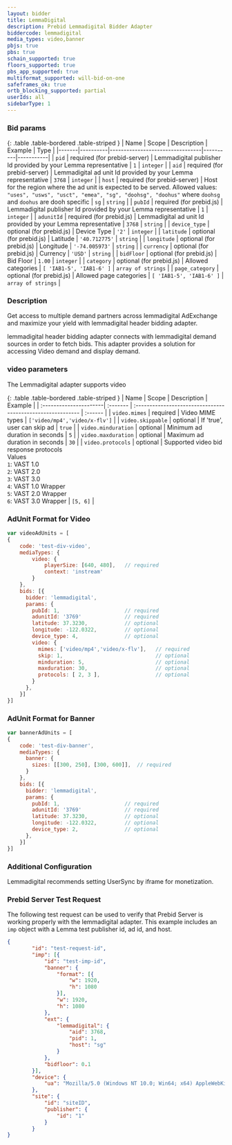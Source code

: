 ```yaml
---
layout: bidder
title: LemmaDigital
description: Prebid Lemmadigital Bidder Adapter
biddercode: lemmadigital
media_types: video,banner
pbjs: true
pbs: true
schain_supported: true
floors_supported: true
pbs_app_supported: true
multiformat_supported: will-bid-on-one
safeframes_ok: true
ortb_blocking_supported: partial
userIds: all
sidebarType: 1
---
```


### Bid params

{: .table .table-bordered .table-striped }
| Name  | Scope    | Description                     | Example  | Type      |
|-------|----------|---------------------------------|----------|-----------|
| `pid` | required (for prebid-server) | Lemmadigital publisher Id provided by your Lemma representative   | `1` | `integer` |
| `aid` | required (for prebid-server) | Lemmadigital ad unit Id provided by your Lemma representative   | `3768` | `integer` |
| `host` | required (for prebid-server) | Host for the region where the ad unit is expected to be served. Allowed values: `"uses", "usws", "usct", "emea", "sg", "doohsg", "doohus"` where `doohsg` and `doohus` are dooh specific | `sg` | `string` |
| `pubId` | required (for prebid.js) | Lemmadigital publisher Id provided by your Lemma representative   | `1` | `integer` |
| `adunitId` | required (for prebid.js) | Lemmadigital ad unit Id provided by your Lemma representative   | `3768` | `string` |
| `device_type`         | optional (for prebid.js) | Device Type              | `'2'`             | `integer` |
| `latitude`         | optional (for prebid.js) | Latitude              | `'40.712775'`             | `string` |
| `longitude`         | optional (for prebid.js) | Longitude             | `'-74.005973'`            | `string` |
| `currency`         | optional (for prebid.js) | Currency             | `'USD'`            | `string` |
| `bidFloor`         | optional (for prebid.js) | Bid Floor             | `1.00`            | `integer` |
| `category`         | optional (for prebid.js) | Allowed categories             | `[ 'IAB1-5', 'IAB1-6' ]`            | `array of strings` |
| `page_category`         | optional (for prebid.js) | Allowed page categories             | `[ 'IAB1-5', 'IAB1-6' ]`            | `array of strings` |

### Description

Get access to multiple demand partners across lemmadigital AdExchange and maximize your yield with lemmadigital header bidding adapter.

lemmadigital header bidding adapter connects with lemmadigital demand sources in order to fetch bids. This adapter provides a solution for accessing Video demand and display demand.

### video parameters

The Lemmadigital adapter supports video

{: .table .table-bordered .table-striped }
| Name                   | Scope    | Description                                                 | Example |
| :----------------------| :------- | :---------------------------------------------------------- | :------ |
| `video.mimes`          | required | Video MIME types                                            | `['video/mp4','video/x-flv']` |
| `video.skippable`      | optional | If 'true', user can skip ad                                 | `true` |
| `video.minduration`    | optional | Minimum ad duration in seconds                              | `5` |
| `video.maxduration`    | optional | Maximum ad duration in seconds                              | `30` |
| `video.protocols`      | optional |  Supported video bid response protocols<br/>Values<br/>`1`: VAST 1.0<br/>`2`: VAST 2.0<br/>`3`: VAST 3.0<br/> `4`: VAST 1.0 Wrapper<br/>`5`: VAST 2.0 Wrapper<br/>`6`: VAST 3.0 Wrapper            | `[5, 6]` |

### AdUnit Format for Video

```javascript
var videoAdUnits = [
{
    code: 'test-div-video',
    mediaTypes: {
        video: {
            playerSize: [640, 480],   // required
            context: 'instream'
        }
    },
    bids: [{
      bidder: 'lemmadigital',
      params: {
        pubId: 1,                     // required
        adunitId: '3769'              // required
        latitude: 37.3230,            // optional
        longitude: -122.0322,         // optional
        device_type: 4,               // optional
        video: {
          mimes: ['video/mp4','video/x-flv'],   // required
          skip: 1,                              // optional
          minduration: 5,                       // optional
          maxduration: 30,                      // optional
          protocols: [ 2, 3 ],                  // optional
        }
      },
    }]
}]
```

### AdUnit Format for Banner

```javascript
var bannerAdUnits = [
{
    code: 'test-div-banner',
    mediaTypes: {
      banner: {
        sizes: [[300, 250], [300, 600]],  // required
      }
    },
    bids: [{
      bidder: 'lemmadigital',
      params: {
        pubId: 1,                     // required
        adunitId: '3769'              // required
        latitude: 37.3230,            // optional
        longitude: -122.0322,         // optional
        device_type: 2,               // optional
      },
    }]
}]
```

### Additional Configuration

Lemmadigital recommends setting UserSync by iframe for monetization.

### Prebid Server Test Request

The following test request can be used to verify that Prebid Server is working properly with the lemmadigital adapter. This example includes an `imp` object with a Lemma test publisher id, ad id, and host.

```json
{
        "id": "test-request-id",
        "imp": [{
            "id": "test-imp-id",
            "banner": {
                "format": [{
                    "w": 1920,
                    "h": 1080
                }],
                "w": 1920,
                "h": 1080
            },
            "ext": {
                "lemmadigital": {
                    "aid": 3768,
                    "pid": 1,
                    "host": "sg"
                }
            },
            "bidfloor": 0.1
        }],
        "device": {
            "ua": "Mozilla/5.0 (Windows NT 10.0; Win64; x64) AppleWebKit/537.36 (KHTML, like Gecko) Chrome/63.0.3239.132 Safari/537.36"
        },
        "site": {
            "id": "siteID",
            "publisher": {
                "id": "1"
            }
        }
}
```
